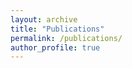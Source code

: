 ```yaml
---
layout: archive
title: "Publications"
permalink: /publications/
author_profile: true
---
```


<div id="publications-list"></div>

<script src="https://assets.webis.de/js/filter.js"></script>
<script src="https://assets.webis.de/js/selection.js"></script>
<script>
includeBibentries(document.getElementById("publications-list"), "author:khalid+al-khatib");
    .uk-hidden {
    display: none;
}

.publications-list .bib-entry {
    margin-bottom: 2.5ex;
    line-height: 1.6;
}

</script>

